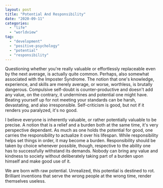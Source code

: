 ```yaml
---
layout: post
title: "Potential And Responsibility"
date: "2020-09-11"
categories: 
  - "life"
  - "worldview"
tag: 
  - "development"
  - "positive-psychology"
  - "potential"
  - "responsibility"
---
```


Questioning whether you're really valuable or effortlessly replaceable even by the next average, is actually quite common. Perhaps, also somewhat associated with the Imposter Syndrome. The notion that one's knowledge, experience, and skills are merely average, or worse, worthless, is brutally dangerous. Compulsive self-doubt is counter-productive and doesn't add any value, on the contrary, it undermines and potential one might have. Beating yourself up for not meeting your standards can be harsh, devastating, and also irresponsible. Self-criticism is good, but not if it renders you paralyzed, it's no good.

I believe everyone is inherently valuable, or rather potentially valuable to be precise. A notion that is a relief and a burden both at the same time, it's very perspective dependant. As much as one holds the potential for good, one carries the responsibility to actualize it over his lifespan. While responsibility helps set things in order, it may become a burden. Responsibility should be taken by choice whenever possible, though, respective to the ability one has to successfully withstand its demands. Nobody can bring any value and kindness to society without deliberately taking part of a burden upon himself and make good use of it.

We are born with raw potential. Unrealized, this potential is destined to rot. Brilliant inventions that serve the wrong people at the wrong time, render themselves useless.
